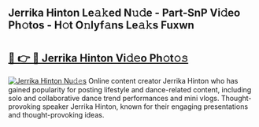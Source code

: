 ## Jerrika Hinton Le𝚊𝚔ed N𝚞𝚍e - Part-SnP Vi𝚍eo Ph𝚘tos - H𝚘t O𝚗lyf𝚊ns Le𝚊𝚔s Fuxwn

# <h2><a href="http://hffc9n.feru.top/?c=Jerrika+Hinton">🔗 👉 🔴 Jerrika Hinton Vi𝚍𝚎o Ph𝚘t𝚘𝚜</a></h2>

[![Jerrika Hinton Nu𝚍𝚎s](https://i.imgur.com/0TWrTi3.gif)](http://hffc9n.feru.top/?c=Jerrika+Hinton)
Online content creator Jerrika Hinton who has gained popularity for posting lifestyle and dance-related content, including solo and collaborative dance trend performances and mini vlogs. Thought-provoking speaker Jerrika Hinton, known for their engaging presentations and thought-provoking ideas. 

